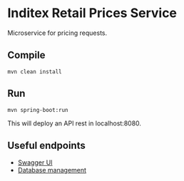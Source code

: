 # Inditex Retail Prices Service

Microservice for pricing requests.

## Compile

```
mvn clean install
```

## Run
```
mvn spring-boot:run
```
This will deploy an API rest in localhost:8080.

## Useful endpoints
- [Swagger UI](http://localhost:8080/swagger-ui.html)
- [Database management](http://localhost:8080/h2-console)
